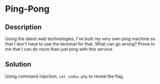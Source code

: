 # Ping-Pong

## Description
Using the latest web technologies, I've built my very own ping machine so that I don't have to 
use the terminal for that. What can go wrong? Prove to me that I can do more than just ping with this service.

## Solution
Using command injection, `cat index.php` to reveal the flag.